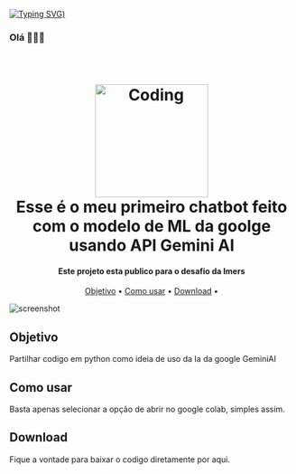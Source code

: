[![Typing SVG](https://readme-typing-svg.demolab.com?font=Fira+Code&size=35&pause=1000&color=F6F753&width=700&lines=Hello%2C+this+is+Mariana+Lima;I'm+a+FullStack+Web+Developer))](https://git.io/typing-svg)
### Olá 👩🏻‍💻


<h1 align="center">
  <br>
  <a href="https://images.pexels.com/photos/965345/pexels-photo-965345.jpeg"><img src="https://images.pexels.com/photos/965345/pexels-photo-965345.jpeg" alt="Coding" width="200"></a>
  <br>
  Esse é o meu primeiro chatbot feito com o modelo de ML da goolge usando API Gemini AI
  <br>
</h1>

<h4 align="center">Este projeto esta publico para o desafio da Imers</h4>

<p align="center">
  <a href="#key-features">Objetivo</a> •
  <a href="#how-to-use">Como usar</a> •
  <a href="#download">Download</a> •
</p>

![screenshot](frontend/gif_navigation.gif)

## Objetivo

Partilhar codigo em python como ideia de uso da Ia da google GeminiAI

## Como usar

Basta apenas selecionar a opção de abrir no google colab, simples assim.

## Download

Fique a vontade para baixar o codigo diretamente por aqui.
